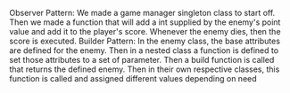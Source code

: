 Observer Pattern: We made a game manager singleton class to start off. Then we made a function that will add a int supplied by the enemy's point value and add it to the player's score. Whenever the enemy dies, then the score is executed.
Builder Pattern: In the enemy class, the base attributes are defined for the enemy. Then in a nested class a function is defined to set those attributes to a set of parameter. Then a build function is called that returns the defined enemy. Then in their own respective classes,
this function is called and assigned different values depending on need
